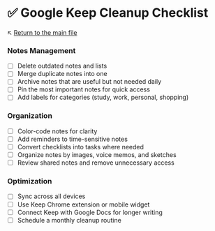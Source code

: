 # ✅ Google Keep Cleanup Checklist

↖️ [Return to the main file](../README.md)

### Notes Management
- [ ] Delete outdated notes and lists
- [ ] Merge duplicate notes into one
- [ ] Archive notes that are useful but not needed daily
- [ ] Pin the most important notes for quick access
- [ ] Add labels for categories (study, work, personal, shopping)

### Organization
- [ ] Color-code notes for clarity
- [ ] Add reminders to time-sensitive notes
- [ ] Convert checklists into tasks where needed
- [ ] Organize notes by images, voice memos, and sketches
- [ ] Review shared notes and remove unnecessary access

### Optimization
- [ ] Sync across all devices
- [ ] Use Keep Chrome extension or mobile widget
- [ ] Connect Keep with Google Docs for longer writing
- [ ] Schedule a monthly cleanup routine